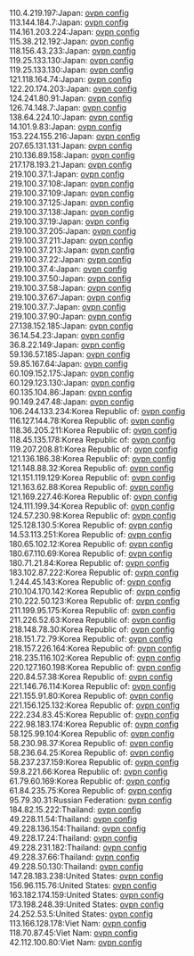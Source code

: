110.4.219.197:Japan: [ovpn config](vpn/110_4_219_197.ovpn)  
113.144.184.7:Japan: [ovpn config](vpn/113_144_184_7.ovpn)  
114.161.203.224:Japan: [ovpn config](vpn/114_161_203_224.ovpn)  
115.38.212.192:Japan: [ovpn config](vpn/115_38_212_192.ovpn)  
118.156.43.233:Japan: [ovpn config](vpn/118_156_43_233.ovpn)  
119.25.133.130:Japan: [ovpn config](vpn/119_25_133_130.ovpn)  
119.25.133.130:Japan: [ovpn config](vpn/119_25_133_130.ovpn)  
121.118.164.74:Japan: [ovpn config](vpn/121_118_164_74.ovpn)  
122.20.174.203:Japan: [ovpn config](vpn/122_20_174_203.ovpn)  
124.241.80.91:Japan: [ovpn config](vpn/124_241_80_91.ovpn)  
126.74.148.7:Japan: [ovpn config](vpn/126_74_148_7.ovpn)  
138.64.224.10:Japan: [ovpn config](vpn/138_64_224_10.ovpn)  
14.101.9.83:Japan: [ovpn config](vpn/14_101_9_83.ovpn)  
153.224.155.216:Japan: [ovpn config](vpn/153_224_155_216.ovpn)  
207.65.131.131:Japan: [ovpn config](vpn/207_65_131_131.ovpn)  
210.136.89.158:Japan: [ovpn config](vpn/210_136_89_158.ovpn)  
217.178.193.21:Japan: [ovpn config](vpn/217_178_193_21.ovpn)  
219.100.37.1:Japan: [ovpn config](vpn/219_100_37_1.ovpn)  
219.100.37.108:Japan: [ovpn config](vpn/219_100_37_108.ovpn)  
219.100.37.109:Japan: [ovpn config](vpn/219_100_37_109.ovpn)  
219.100.37.125:Japan: [ovpn config](vpn/219_100_37_125.ovpn)  
219.100.37.138:Japan: [ovpn config](vpn/219_100_37_138.ovpn)  
219.100.37.19:Japan: [ovpn config](vpn/219_100_37_19.ovpn)  
219.100.37.205:Japan: [ovpn config](vpn/219_100_37_205.ovpn)  
219.100.37.211:Japan: [ovpn config](vpn/219_100_37_211.ovpn)  
219.100.37.213:Japan: [ovpn config](vpn/219_100_37_213.ovpn)  
219.100.37.22:Japan: [ovpn config](vpn/219_100_37_22.ovpn)  
219.100.37.4:Japan: [ovpn config](vpn/219_100_37_4.ovpn)  
219.100.37.50:Japan: [ovpn config](vpn/219_100_37_50.ovpn)  
219.100.37.58:Japan: [ovpn config](vpn/219_100_37_58.ovpn)  
219.100.37.67:Japan: [ovpn config](vpn/219_100_37_67.ovpn)  
219.100.37.7:Japan: [ovpn config](vpn/219_100_37_7.ovpn)  
219.100.37.90:Japan: [ovpn config](vpn/219_100_37_90.ovpn)  
27.138.152.185:Japan: [ovpn config](vpn/27_138_152_185.ovpn)  
36.14.54.23:Japan: [ovpn config](vpn/36_14_54_23.ovpn)  
36.8.22.149:Japan: [ovpn config](vpn/36_8_22_149.ovpn)  
59.136.57.185:Japan: [ovpn config](vpn/59_136_57_185.ovpn)  
59.85.167.64:Japan: [ovpn config](vpn/59_85_167_64.ovpn)  
60.109.152.175:Japan: [ovpn config](vpn/60_109_152_175.ovpn)  
60.129.123.130:Japan: [ovpn config](vpn/60_129_123_130.ovpn)  
60.135.104.86:Japan: [ovpn config](vpn/60_135_104_86.ovpn)  
90.149.247.48:Japan: [ovpn config](vpn/90_149_247_48.ovpn)  
106.244.133.234:Korea Republic of: [ovpn config](vpn/106_244_133_234.ovpn)  
116.127.144.78:Korea Republic of: [ovpn config](vpn/116_127_144_78.ovpn)  
118.36.205.211:Korea Republic of: [ovpn config](vpn/118_36_205_211.ovpn)  
118.45.135.178:Korea Republic of: [ovpn config](vpn/118_45_135_178.ovpn)  
119.207.208.81:Korea Republic of: [ovpn config](vpn/119_207_208_81.ovpn)  
121.136.186.38:Korea Republic of: [ovpn config](vpn/121_136_186_38.ovpn)  
121.148.88.32:Korea Republic of: [ovpn config](vpn/121_148_88_32.ovpn)  
121.151.119.129:Korea Republic of: [ovpn config](vpn/121_151_119_129.ovpn)  
121.163.62.88:Korea Republic of: [ovpn config](vpn/121_163_62_88.ovpn)  
121.169.227.46:Korea Republic of: [ovpn config](vpn/121_169_227_46.ovpn)  
124.111.199.34:Korea Republic of: [ovpn config](vpn/124_111_199_34.ovpn)  
124.57.230.98:Korea Republic of: [ovpn config](vpn/124_57_230_98.ovpn)  
125.128.130.5:Korea Republic of: [ovpn config](vpn/125_128_130_5.ovpn)  
14.53.113.251:Korea Republic of: [ovpn config](vpn/14_53_113_251.ovpn)  
180.65.102.12:Korea Republic of: [ovpn config](vpn/180_65_102_12.ovpn)  
180.67.110.69:Korea Republic of: [ovpn config](vpn/180_67_110_69.ovpn)  
180.71.21.84:Korea Republic of: [ovpn config](vpn/180_71_21_84.ovpn)  
183.102.87.222:Korea Republic of: [ovpn config](vpn/183_102_87_222.ovpn)  
1.244.45.143:Korea Republic of: [ovpn config](vpn/1_244_45_143.ovpn)  
210.104.170.142:Korea Republic of: [ovpn config](vpn/210_104_170_142.ovpn)  
210.222.50.123:Korea Republic of: [ovpn config](vpn/210_222_50_123.ovpn)  
211.199.95.175:Korea Republic of: [ovpn config](vpn/211_199_95_175.ovpn)  
211.226.52.63:Korea Republic of: [ovpn config](vpn/211_226_52_63.ovpn)  
218.148.78.30:Korea Republic of: [ovpn config](vpn/218_148_78_30.ovpn)  
218.151.72.79:Korea Republic of: [ovpn config](vpn/218_151_72_79.ovpn)  
218.157.226.164:Korea Republic of: [ovpn config](vpn/218_157_226_164.ovpn)  
218.235.116.102:Korea Republic of: [ovpn config](vpn/218_235_116_102.ovpn)  
220.127.160.198:Korea Republic of: [ovpn config](vpn/220_127_160_198.ovpn)  
220.84.57.38:Korea Republic of: [ovpn config](vpn/220_84_57_38.ovpn)  
221.146.76.114:Korea Republic of: [ovpn config](vpn/221_146_76_114.ovpn)  
221.155.91.80:Korea Republic of: [ovpn config](vpn/221_155_91_80.ovpn)  
221.156.125.132:Korea Republic of: [ovpn config](vpn/221_156_125_132.ovpn)  
222.234.83.45:Korea Republic of: [ovpn config](vpn/222_234_83_45.ovpn)  
222.98.183.174:Korea Republic of: [ovpn config](vpn/222_98_183_174.ovpn)  
58.125.99.104:Korea Republic of: [ovpn config](vpn/58_125_99_104.ovpn)  
58.230.98.37:Korea Republic of: [ovpn config](vpn/58_230_98_37.ovpn)  
58.236.64.25:Korea Republic of: [ovpn config](vpn/58_236_64_25.ovpn)  
58.237.237.159:Korea Republic of: [ovpn config](vpn/58_237_237_159.ovpn)  
59.8.221.66:Korea Republic of: [ovpn config](vpn/59_8_221_66.ovpn)  
61.79.60.169:Korea Republic of: [ovpn config](vpn/61_79_60_169.ovpn)  
61.84.235.75:Korea Republic of: [ovpn config](vpn/61_84_235_75.ovpn)  
95.79.30.31:Russian Federation: [ovpn config](vpn/95_79_30_31.ovpn)  
184.82.15.222:Thailand: [ovpn config](vpn/184_82_15_222.ovpn)  
49.228.11.54:Thailand: [ovpn config](vpn/49_228_11_54.ovpn)  
49.228.136.154:Thailand: [ovpn config](vpn/49_228_136_154.ovpn)  
49.228.17.24:Thailand: [ovpn config](vpn/49_228_17_24.ovpn)  
49.228.231.182:Thailand: [ovpn config](vpn/49_228_231_182.ovpn)  
49.228.37.66:Thailand: [ovpn config](vpn/49_228_37_66.ovpn)  
49.228.50.130:Thailand: [ovpn config](vpn/49_228_50_130.ovpn)  
147.28.183.238:United States: [ovpn config](vpn/147_28_183_238.ovpn)  
156.96.115.76:United States: [ovpn config](vpn/156_96_115_76.ovpn)  
163.182.174.159:United States: [ovpn config](vpn/163_182_174_159.ovpn)  
173.198.248.39:United States: [ovpn config](vpn/173_198_248_39.ovpn)  
24.252.53.5:United States: [ovpn config](vpn/24_252_53_5.ovpn)  
113.166.128.178:Viet Nam: [ovpn config](vpn/113_166_128_178.ovpn)  
118.70.87.45:Viet Nam: [ovpn config](vpn/118_70_87_45.ovpn)  
42.112.100.80:Viet Nam: [ovpn config](vpn/42_112_100_80.ovpn)  
